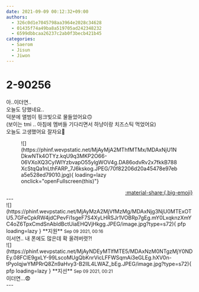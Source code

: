 ```yaml
---
date: 2021-09-09 00:12:32+09:00
authors:
  - 326c0d1e7045798aa3964e2028c34628
  - 01435f74a49ba8a519705ad242348232
  - 6599dbbcaa26237c2ab0f3becb421b45
categories:
  - Saerom
  - Jisun
  - Jiwon
---
```


# 2-90256

<div class="post-container" markdown="1">
<div class="content-container md-sidebar__scrollwrap" markdown="1">

아..이더연.. <br>오늘도 당했네요..<br>덕분에 앨범이 핑크빛으로 물들었어요🙃<br>(보이는 tmi .. 아침에 멤버들 기다리면서 하냥이랑 치즈스틱 먹었어요)<br>오늘도 고생했어요 잘자요🥰
<figure markdown="1">
![](https://phinf.wevpstatic.net/MjAyMjA2MThfMTMx/MDAxNjU1NDkwNTk4OTYz.kqU9q3MKP2O66-06VXoXQ3CyIWlYzbvapO55ylgWOV4g.DA86odvRv2x7fkkB788XcStqQa1nLthFARP_7J6kskog.JPEG/70f82206d20a45478e97eba5e528ed79010.jpg){ loading=lazy onclick="openFullscreen(this)"}
</figure>


</div>
</div>

<div style="text-align: right;" markdown="1">
<a href="https://weverse.io/fromis9/artist/2-90256" style="text-align: right;">:material-share:{.big-emoji}</a>
</div>
---

<div class="comments-container md-sidebar__scrollwrap" markdown="1">
<div class="comment" markdown="1">
<div class='id-container' markdown="1">
![](https://phinf.wevpstatic.net/MjAyMzA2MjVfMzMg/MDAxNjg3NjU0MTExOTU5.7GFeCpkRW4jdCPevFi1sgeF7S4XyLHRSJr1VOBRp7gEg.mY0LxqknzXmYC4oZ6TpxCmdSnAbldBctUiaEHQVjHkgg.JPEG/image.jpg?type=s72){ pfp loading=lazy }
**<span class="artist">지원</span>** <small>Sep 09 2021, 00:16</small><br>
</div>
<div class='comment-body' markdown="1">
이서연.. 내 폰에도 많은데 확 올려버렷?!
</div>
</div>
<div class="comment" markdown="1">
<div class='id-container' markdown="1">
![](https://phinf.wevpstatic.net/MjAyNDEyMTlfMTE5/MDAxNzM0NTgzMjY0NDEy.08FClE9gxLY-99LscoMUgQbKnrVicLFFWSqmAi3eGLEg.hXV0n-tPyoIqjwYMPRrQ8Zn9aHvy3-B2llL4LWAZ_bEg.JPEG/image.jpg?type=s72){ pfp loading=lazy }
**<span class="artist">지선</span>** <small>Sep 09 2021, 00:21</small><br>
</div>
<div class='comment-body' markdown="1">
이더연...😨
</div>
</div>
</div>
---
